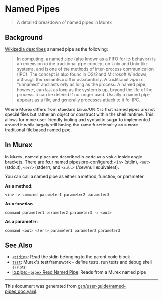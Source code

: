 # Named Pipes

> A detailed breakdown of named pipes in Murex

## Background

[Wikipedia describes](https://en.wikipedia.org/wiki/Named_pipe) a named pipe as the following:

> In computing, a named pipe (also known as a FIFO for its behavior) is an
> extension to the traditional pipe concept on Unix and Unix-like systems, and
> is one of the methods of inter-process communication (IPC). The concept is
> also found in OS/2 and Microsoft Windows, although the semantics differ
> substantially. A traditional pipe is "unnamed" and lasts only as long as the
> process. A named pipe, however, can last as long as the system is up, beyond
> the life of the process. It can be deleted if no longer used. Usually a named
> pipe appears as a file, and generally processes attach to it for IPC.

Where Murex differs from standard Linux/UNIX is that named pipes are not
special files but rather an object or construct within the shell runtime. This
allows for more user friendly tooling and syntactic sugar to implemented around
it while largely still having the same functionality as a more traditional file
based named pipe.

## In Murex

In Murex, named pipes are described in code as a value inside angle brackets.
There are four named pipes pre-configured: `<in>` (stdin), `<out>` (stdout),
`<err>` (stderr), and `<null>` (/dev/null equivalent).

You can call a named pipe as either a method, function, or parameter.

**As a method:**

```
<in> -> command parameter1 parameter2 parameter3
```

**As a function:**

```
command parameter1 parameter2 parameter3 -> <out>
```

**As a parameter:**

```
command <out> <!err> parameter1 parameter2 parameter3
```

## See Also

* [`<stdin>`](../commands/stdin.md):
  Read the stdin belonging to the parent code block
* [`test`](../commands/test.md):
  Murex's test framework - define tests, run tests and debug shell scripts
* [io.pipe: `<pipe>` Read Named Pipe](../commands/namedpipe.md):
  Reads from a Murex named pipe

<hr/>

This document was generated from [gen/user-guide/named-pipes_doc.yaml](https://github.com/lmorg/murex/blob/master/gen/user-guide/named-pipes_doc.yaml).